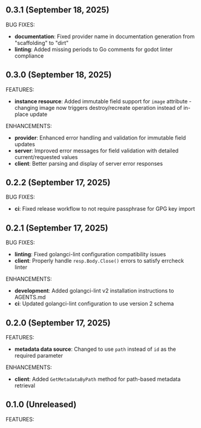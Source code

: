 ## 0.3.1 (September 18, 2025)

BUG FIXES:
* **documentation**: Fixed provider name in documentation generation from "scaffolding" to "dirt"
* **linting**: Added missing periods to Go comments for godot linter compliance

## 0.3.0 (September 18, 2025)

FEATURES:
* **instance resource**: Added immutable field support for `image` attribute - changing image now triggers destroy/recreate operation instead of in-place update

ENHANCEMENTS:
* **provider**: Enhanced error handling and validation for immutable field updates
* **server**: Improved error messages for field validation with detailed current/requested values
* **client**: Better parsing and display of server error responses

## 0.2.2 (September 17, 2025)

BUG FIXES:
* **ci**: Fixed release workflow to not require passphrase for GPG key import

## 0.2.1 (September 17, 2025)

BUG FIXES:
* **linting**: Fixed golangci-lint configuration compatibility issues
* **client**: Properly handle `resp.Body.Close()` errors to satisfy errcheck linter

ENHANCEMENTS:
* **development**: Added golangci-lint v2 installation instructions to AGENTS.md
* **ci**: Updated golangci-lint configuration to use version 2 schema

## 0.2.0 (September 17, 2025)

FEATURES:
* **metadata data source**: Changed to use `path` instead of `id` as the required parameter

ENHANCEMENTS:
* **client**: Added `GetMetadataByPath` method for path-based metadata retrieval

## 0.1.0 (Unreleased)

FEATURES:
